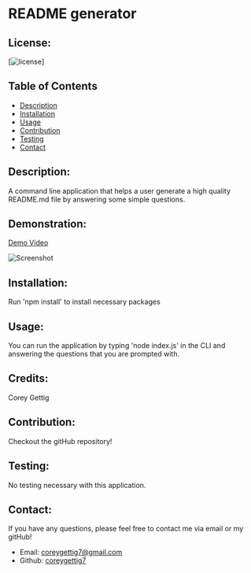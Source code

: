 
  # README generator

  ## License:
  [![license](https://img.shields.io/badge/license-MIT-blue.svg)]
  
  ## Table of Contents
  - [Description](#description)
  - [Installation](#installation)
  - [Usage](#usage)
  - [Contribution](#contribution)
  - [Testing](#testing)
  - [Contact](#contact)

  ## Description:
  A command line application that helps a user generate a high quality README.md file by answering some simple questions. 

  ## Demonstration:
  [Demo Video](https://youtu.be/Oet44Znh6qg)

  ![Screenshot](https://raw.github.com/coreygettig7/readme-generator/main/media/demoReadme.png)

  ## Installation:
  Run 'npm install' to install necessary packages

  ## Usage:
  You can run the application by typing 'node index.js' in the CLI and answering the questions that you are prompted with.

  ## Credits:
  Corey Gettig

  ## Contribution:
  Checkout the gitHub repository!

  ## Testing:
  No testing necessary with this application.

  ## Contact:
  If you have any questions, please feel free to contact me via email or my gitHub!
  - Email: [coreygettig7@gmail.com](sendto:user@example.com)
  - Github: [coreygettig7](https://github.com/coreygettig7)
